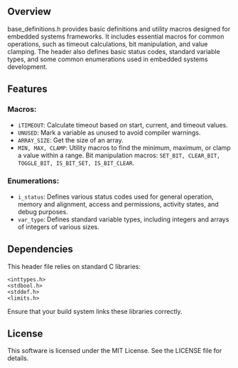 ## Overview
base_definitions.h provides basic definitions and utility macros designed for embedded systems frameworks. It includes essential macros for common operations, such as timeout calculations, bit manipulation, and value clamping. The header also defines basic status codes, standard variable types, and some common enumerations used in embedded systems development.

## Features

### Macros:

- `iTIMEOUT`: Calculate timeout based on start, current, and timeout values.
- `UNUSED`: Mark a variable as unused to avoid compiler warnings.
- `ARRAY_SIZE`: Get the size of an array.
- `MIN, MAX, CLAMP`: Utility macros to find the minimum, maximum, or clamp a value within a range.
Bit manipulation macros: `SET_BIT, CLEAR_BIT, TOGGLE_BIT, IS_BIT_SET, IS_BIT_CLEAR`.

### Enumerations:

- `i_status`: Defines various status codes used for general operation, memory and alignment, access and permissions, activity states, and debug purposes.
- `var_type`: Defines standard variable types, including integers and arrays of integers of various sizes.

## Dependencies
This header file relies on standard C libraries:

```
<inttypes.h>
<stdbool.h>
<stddef.h>
<limits.h>
```
Ensure that your build system links these libraries correctly.

## License
This software is licensed under the MIT License. See the LICENSE file for details.

